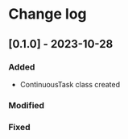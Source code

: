 # Change log

## [0.1.0] - 2023-10-28
### Added
- ContinuousTask class created

### Modified

### Fixed